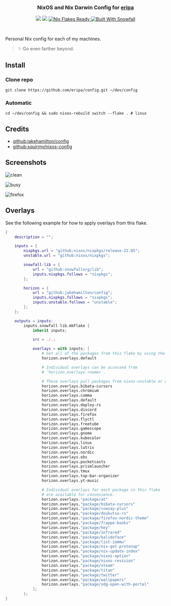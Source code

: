 <h3 align="center">
 <img src="https://raw.githubusercontent.com/catppuccin/catppuccin/main/assets/misc/transparent.png" height="30" width="0px"/>
 NixOS and Nix Darwin Config for <a href="https://github.com/eripa">eripa</a>
 <img src="https://raw.githubusercontent.com/catppuccin/catppuccin/main/assets/misc/transparent.png" height="30" width="0px"/>
</h3>

<p align="center">
 <a href="https://github.com/eripa/config/stargazers"><img src="https://img.shields.io/github/stars/eripa/config?colorA=363a4f&colorB=b7bdf8&style=for-the-badge"></a>
 <a href="https://github.com/eripa/config/commits"><img src="https://img.shields.io/github/last-commit/eripa/config?colorA=363a4f&colorB=f5a97f&style=for-the-badge"></a>
  <a href="https://nixos.wiki/wiki/Flakes" target="_blank">
 <img alt="Nix Flakes Ready" src="https://img.shields.io/static/v1?logo=nixos&logoColor=d8dee9&label=Nix%20Flakes&labelColor=5e81ac&message=Ready&color=d8dee9&style=for-the-badge">
</a>
<a href="https://github.com/snowfallorg/lib" target="_blank">
 <img alt="Built With Snowfall" src="https://img.shields.io/static/v1?logoColor=d8dee9&label=Built%20With&labelColor=5e81ac&message=Snowfall&color=d8dee9&style=for-the-badge">
</a>
</p>

<p>
<!--
	This paragraph is not empty, it contains an em space (UTF-8 8195) on the next line in order
	to create a gap in the page.
-->
  
</p>

Personal Nix config for each of my machines.

> ✨ Go even farther beyond.

## Install

### Clone repo

```shell
git clone https://github.com/eripa/config.git ~/dev/config
```

### Automatic

```shell
cd ~/dev/config && sudo nixos-rebuild switch --flake . # linux
```

## Credits

- [github:jakehamilton/config](https://github.com/jakehamilton/config)
- [github:squirmy/nixos-config](https://github.com/squirmy/nixos-config)

## Screenshots

![clean](./assets/clean.png)

![busy](./assets/busy.png)

![firefox](./assets/firefox.png)

## Overlays

See the following example for how to apply overlays from this flake.

```nix
{
	description = "";

	inputs = {
		nixpkgs.url = "github:nixos/nixpkgs/release-22.05";
		unstable.url = "github:nixos/nixpkgs";

		snowfall-lib = {
			url = "github:snowfallorg/lib";
			inputs.nixpkgs.follows = "nixpkgs";
		};

		horizon = {
			url = "github:jakehamilton/config";
			inputs.nixpkgs.follows = "nixpkgs";
			inputs.unstable.follows = "unstable";
		};
	};

	outputs = inputs:
		inputs.snowfall-lib.mkFlake {
			inherit inputs;

			src = ./.;

			overlays = with inputs; [
				# Get all of the packages from this flake by using the main overlay.
				horizon.overlays.default

				# Individual overlays can be accessed from
				# `horizon.overlays.<name>`.

				# These overlays pull packages from nixos-unstable or other sources.
				horizon.overlays.bibata-cursors
				horizon.overlays.chromium
				horizon.overlays.comma
				horizon.overlays.default
				horizon.overlays.deploy-rs
				horizon.overlays.discord
				horizon.overlays.firefox
				horizon.overlays.flyctl
				horizon.overlays.freetube
				horizon.overlays.gamescope
				horizon.overlays.gnome
				horizon.overlays.kubecolor
				horizon.overlays.linux
				horizon.overlays.lutris
				horizon.overlays.nordic
				horizon.overlays.obs
				horizon.overlays.pocketcasts
				horizon.overlays.prismlauncher
				horizon.overlays.tmux
				horizon.overlays.top-bar-organizer
				horizon.overlays.yt-music

				# Individual overlays for each package in this flake
				# are available for convenience.
				horizon.overlays."package/at"
				horizon.overlays."package/bibata-cursors"
				horizon.overlays."package/cowsay-plus"
				horizon.overlays."package/doukutsu-rs"
				horizon.overlays."package/firefox-nordic-theme"
				horizon.overlays."package/frappe-books"
				horizon.overlays."package/hey"
				horizon.overlays."package/infrared"
				horizon.overlays."package/kalidoface"
				horizon.overlays."package/list-iommu"
				horizon.overlays."package/nix-get-protonup"
				horizon.overlays."package/nix-update-index"
				horizon.overlays."package/nixos-option"
				horizon.overlays."package/nixos-revision"
				horizon.overlays."package/steam"
				horizon.overlays."package/titan"
				horizon.overlays."package/twitter"
				horizon.overlays."package/wallpapers"
				horizon.overlays."package/xdg-open-with-portal"
			];
		};
}
```

